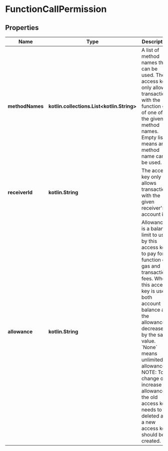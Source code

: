 
# FunctionCallPermission

## Properties
| Name | Type | Description | Notes |
| ------------ | ------------- | ------------- | ------------- |
| **methodNames** | **kotlin.collections.List&lt;kotlin.String&gt;** | A list of method names that can be used. The access key only allows transactions with the function call of one of the given method names. Empty list means any method name can be used. |  |
| **receiverId** | **kotlin.String** | The access key only allows transactions with the given receiver&#39;s account id. |  |
| **allowance** | **kotlin.String** | Allowance is a balance limit to use by this access key to pay for function call gas and transaction fees. When this access key is used, both account balance and the allowance is decreased by the same value. &#x60;None&#x60; means unlimited allowance. NOTE: To change or increase the allowance, the old access key needs to be deleted and a new access key should be created. |  [optional] |



